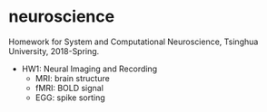 # neuroscience
Homework for System and Computational Neuroscience, Tsinghua University, 2018-Spring.

* HW1: Neural Imaging and Recording
  * MRI: brain structure
  * fMRI: BOLD signal
  * EGG: spike sorting
